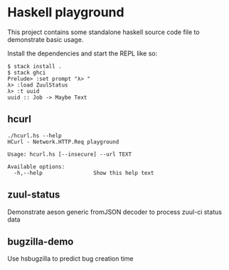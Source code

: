 # Haskell playground

This project contains some standalone haskell source code file to demonstrate basic usage.

Install the dependencies and start the REPL like so:

```ShellSession
$ stack install .
$ stack ghci
Prelude> :set prompt "λ> "
λ> :load ZuulStatus
λ> :t uuid
uuid :: Job -> Maybe Text
```

## hcurl

```ShellSession
./hcurl.hs --help
HCurl - Network.HTTP.Req playground

Usage: hcurl.hs [--insecure] --url TEXT

Available options:
  -h,--help                Show this help text
```

## zuul-status

Demonstrate aeson generic fromJSON decoder to process zuul-ci status data


## bugzilla-demo

Use hsbugzilla to predict bug creation time